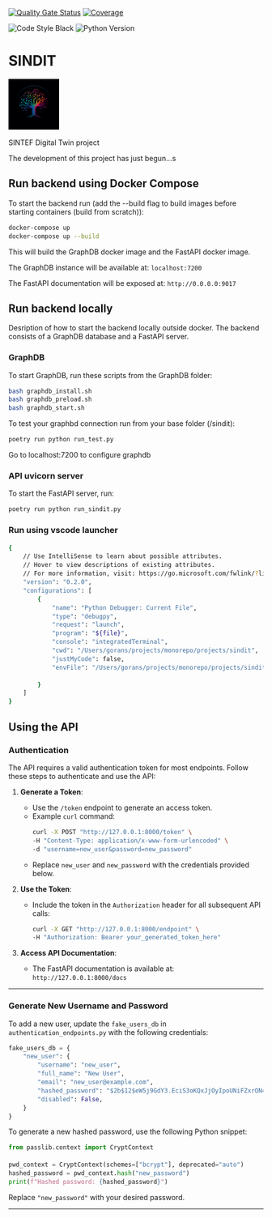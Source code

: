 [![Quality Gate Status](https://kubikk-ekkolodd.sintef.cloud/api/project_badges/measure?project=SINDIT&metric=alert_status&token=sqb_daa44a05f36e549bc45f72c29dcb10b1b04bb781)](https://kubikk-ekkolodd.sintef.cloud/dashboard?id=SINDIT)
[![Coverage](https://kubikk-ekkolodd.sintef.cloud/api/project_badges/measure?project=SINDIT&metric=coverage&token=sqb_daa44a05f36e549bc45f72c29dcb10b1b04bb781)](https://kubikk-ekkolodd.sintef.cloud/dashboard?id=SINDIT)

![Code Style Black](https://img.shields.io/badge/code%20style-black-black)
![Python Version](https://img.shields.io/badge/python-3.11-blue)

# SINDIT
<img src="./docs/img/favicon.ico" width=100>

SINTEF Digital Twin project

The development of this project has just begun...s


## Run backend using Docker Compose
To start the backend run (add the --build flag to build images before starting containers (build from scratch)):
```bash
docker-compose up
docker-compose up --build
```

This will build the GraphDB docker image and the FastAPI docker image.

The GraphDB instance will be available at: `localhost:7200`

The FastAPI documentation will be exposed at: `http://0.0.0.0:9017`

## Run backend locally
Desription of how to start the backend locally outside docker.
The backend consists of a GraphDB database and a FastAPI server.

### GraphDB
To start GraphDB, run these scripts from the GraphDB folder:
```bash
bash graphdb_install.sh
bash graphdb_preload.sh
bash graphdb_start.sh
```

To test your graphbd connection run from your base folder (/sindit):
```bash
poetry run python run_test.py
```

Go to localhost:7200 to configure graphdb

### API uvicorn server
To start the FastAPI server, run:
```bash
poetry run python run_sindit.py
```


### Run using vscode launcher

```bash
{
    // Use IntelliSense to learn about possible attributes.
    // Hover to view descriptions of existing attributes.
    // For more information, visit: https://go.microsoft.com/fwlink/?linkid=830387
    "version": "0.2.0",
    "configurations": [
        {
            "name": "Python Debugger: Current File",
            "type": "debugpy",
            "request": "launch",
            "program": "${file}",
            "console": "integratedTerminal",
            "cwd": "/Users/gorans/projects/monorepo/projects/sindit",
            "justMyCode": false,
            "envFile": "/Users/gorans/projects/monorepo/projects/sindit/environment_and_configuration/dev_environment_backend.env",

        }
    ]
}
```
## Using the API

### Authentication
The API requires a valid authentication token for most endpoints. Follow these steps to authenticate and use the API:

1. **Generate a Token**:
   - Use the `/token` endpoint to generate an access token.
   - Example `curl` command:
     ```bash
     curl -X POST "http://127.0.0.1:8000/token" \
     -H "Content-Type: application/x-www-form-urlencoded" \
     -d "username=new_user&password=new_password"
     ```
   - Replace `new_user` and `new_password` with the credentials provided below.

2. **Use the Token**:
   - Include the token in the `Authorization` header for all subsequent API calls:
     ```bash
     curl -X GET "http://127.0.0.1:8000/endpoint" \
     -H "Authorization: Bearer your_generated_token_here"
     ```

3. **Access API Documentation**:
   - The FastAPI documentation is available at: `http://127.0.0.1:8000/docs`

---

### Generate New Username and Password
To add a new user, update the `fake_users_db` in `authentication_endpoints.py` with the following credentials:

```python
fake_users_db = {
    "new_user": {
        "username": "new_user",
        "full_name": "New User",
        "email": "new_user@example.com",
        "hashed_password": "$2b$12$eW5j9GdY3.EciS3oKQxJjOyIpoUNiFZxrON4SXt3wVrgSbE1gDMba",  # Password: new_password
        "disabled": False,
    }
}
```

To generate a new hashed password, use the following Python snippet:
```python
from passlib.context import CryptContext

pwd_context = CryptContext(schemes=["bcrypt"], deprecated="auto")
hashed_password = pwd_context.hash("new_password")
print(f"Hashed password: {hashed_password}")
```

Replace `"new_password"` with your desired password.

---